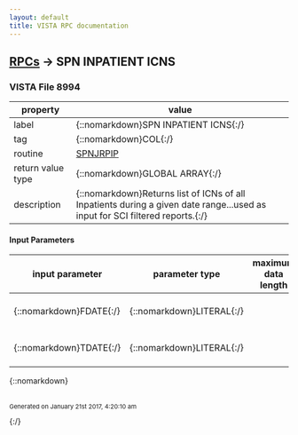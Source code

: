 ```yaml
---
layout: default
title: VISTA RPC documentation
---
```




## [RPCs](TableOfContent.md) &#8594; SPN INPATIENT ICNS 



### VISTA File 8994 


 property | value 
--- | --- 
 label | {::nomarkdown}SPN INPATIENT ICNS{:/}
 tag | {::nomarkdown}COL{:/}
 routine | [SPNJRPIP](http://code.osehra.org/dox/Routine_SPNJRPIP_source.html)
 return value type | {::nomarkdown}GLOBAL ARRAY{:/}
 description | {::nomarkdown}Returns list of ICNs of all Inpatients during a given date range...used as input for SCI filtered reports.{:/}

#### Input Parameters

| input parameter | parameter type | maximum data length | required | description | 
| --- | --- | --- | --- | --- | 
| {::nomarkdown}FDATE{:/} | {::nomarkdown}LITERAL{:/} |  |  | {::nomarkdown}Date to begin Inpatient search{:/} | 
| {::nomarkdown}TDATE{:/} | {::nomarkdown}LITERAL{:/} |  |  | {::nomarkdown}Date to end Inpatient search{:/} | 

{::nomarkdown} <br/><br/><p style="font-size: 11px">Generated on January 21st 2017, 4:20:10 am</p>{:/}